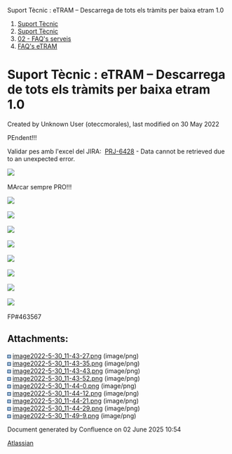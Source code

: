 Suport Tècnic : eTRAM – Descarrega de tots els tràmits per baixa etram 1.0  

1.  [Suport Tècnic](index.html)
2.  [Suport Tècnic](13893782.html)
3.  [02 - FAQ's serveis](26313393.html)
4.  [FAQ's eTRAM](28705567.html)

Suport Tècnic : eTRAM – Descarrega de tots els tràmits per baixa etram 1.0
==========================================================================

Created by Unknown User (oteccmorales), last modified on 30 May 2022

PEndent!!!

  

Validar pes amb l'excel del JIRA:  [PRJ-6428](https://contacte.aoc.cat/browse/PRJ-6428?src=confmacro) - Data cannot be retrieved due to an unexpected error.

  

  

  

![](attachments/64981596/64981597.png)

MArcar sempre PRO!!!

![](attachments/64981596/64981606.png)

![](attachments/64981596/64981598.png)

  

![](attachments/64981596/64981599.png)

![](attachments/64981596/64981600.png)

![](attachments/64981596/64981601.png)

![](attachments/64981596/64981602.png)

![](attachments/64981596/64981603.png)

![](attachments/64981596/64981604.png)

  

  

  

  

FP#463567 

Attachments:
------------

![](images/icons/bullet_blue.gif) [image2022-5-30\_11-43-27.png](attachments/64981596/64981597.png) (image/png)  
![](images/icons/bullet_blue.gif) [image2022-5-30\_11-43-35.png](attachments/64981596/64981598.png) (image/png)  
![](images/icons/bullet_blue.gif) [image2022-5-30\_11-43-43.png](attachments/64981596/64981599.png) (image/png)  
![](images/icons/bullet_blue.gif) [image2022-5-30\_11-43-52.png](attachments/64981596/64981600.png) (image/png)  
![](images/icons/bullet_blue.gif) [image2022-5-30\_11-44-0.png](attachments/64981596/64981601.png) (image/png)  
![](images/icons/bullet_blue.gif) [image2022-5-30\_11-44-12.png](attachments/64981596/64981602.png) (image/png)  
![](images/icons/bullet_blue.gif) [image2022-5-30\_11-44-21.png](attachments/64981596/64981603.png) (image/png)  
![](images/icons/bullet_blue.gif) [image2022-5-30\_11-44-29.png](attachments/64981596/64981604.png) (image/png)  
![](images/icons/bullet_blue.gif) [image2022-5-30\_11-49-9.png](attachments/64981596/64981606.png) (image/png)  

Document generated by Confluence on 02 June 2025 10:54

[Atlassian](http://www.atlassian.com/)